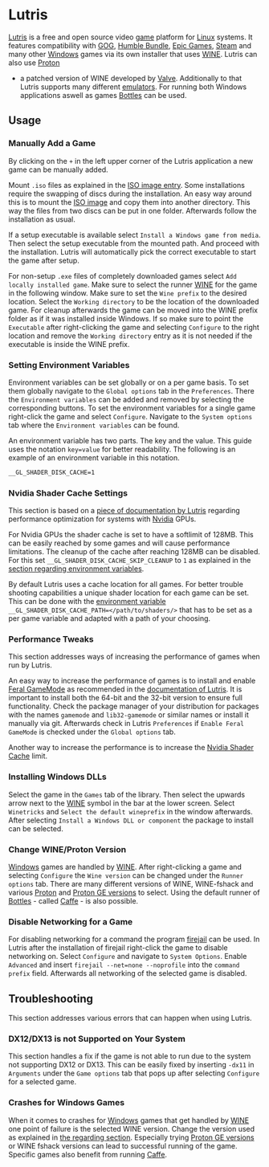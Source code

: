 # Lutris

[Lutris](https://lutris.net/) is a free and open source video [game](/wiki/games.md) platform for
[Linux](/wiki/linux.md) systems.
It features compatibility with [GOG](https://www.gog.com/),
[Humble Bundle](https://humblebundle.com/),
[Epic Games](https://www.epicgames.com/), [Steam](/wiki/games/steam.md) and many
other [Windows](/wiki/windows.md) games via its own installer that uses
[WINE](/wiki/linux/wine.md). Lutris can also use [Proton](/wiki/games/proton.md)
- a patched version of WINE developed by
[Valve](https://www.valvesoftware.com/).
Additionally to that Lutris supports many different
[emulators](/wiki/games/emulators.md).
For running both Windows applications aswell as games
[Bottles](/wiki/games/bottles.md) can be used.

## Usage

### Manually Add a Game

By clicking on the `+` in the left upper corner of the Lutris application a new
game can be manually added.

Mount `.iso` files as explained in the [ISO image entry](/wiki/linux/iso_image.md#mounting).
Some installations require the swapping of discs during the installation.
An easy way around this is to mount the [ISO image](/wiki/linux/iso_image.md#mounting) and copy them
into another directory.
This way the files from two discs can be put in one folder.
Afterwards follow the installation as usual.

If a setup executable is available select `Install a Windows game from media`.
Then select the setup executable from the mounted path.
And proceed with the installation.
Lutris will automatically pick the correct executable to start the game after
setup.

For non-setup `.exe` files of completely downloaded games select
`Add locally installed game`.
Make sure to select the runner [WINE](/wiki/linux/wine.md) for the game in the
following window.
Make sure to set the `Wine prefix` to the desired location.
Select the `Working directory` to be the location of the downloaded game.
For cleanup afterwards the game can be moved into the WINE prefix folder as if
it was installed inside Windows.
If so make sure to point the `Executable` after right-clicking the game and
selecting `Configure` to the right location and remove the `Working directory`
entry as it is not needed if the executable is inside the WINE prefix.


### Setting Environment Variables

Environment variables can be set globally or on a per game basis.
To set them globally navigate to the `Global options` tab in the `Preferences`.
There the `Environment variables` can be added and removed by selecting the
corresponding buttons.
To set the environment variables for a single game right-click the game and
select `Configure`.
Navigate to the `System options` tab where the `Environment variables` can be
found.

An environment variable has two parts.
The key and the value.
This guide uses the notation `key=value` for better readability.
The following is an example of an environment variable in this notation.

```txt
__GL_SHADER_DISK_CACHE=1
```

### Nvidia Shader Cache Settings

This section is based on a
[piece of documentation by Lutris](https://github.com/lutris/docs/blob/master/Performance-Tweaks.md#nvidia-gpu-only-optimization)
regarding performance optimization for systems with [Nvidia](/wiki/nvidia.md)
GPUs.

For Nvidia GPUs the shader cache is set to have a softlimit of 128MB.
This can be easily reached by some games and will cause performance limitations.
The cleanup of the cache after reaching 128MB can be disabled.
For this set `__GL_SHADER_DISK_CACHE_SKIP_CLEANUP` to `1` as explained in the
[section regarding environment variables](#setting-environment-variables).

By default Lutris uses a cache location for all games.
For better trouble shooting capabilities a unique shader location for each game
can be set.
This can be done with the [environment variable](#setting-environment-variables)
`__GL_SHADER_DISK_CACHE_PATH=</path/to/shaders/>` that has to be set as a per
game variable and adapted with a path of your choosing.

### Performance Tweaks

This section addresses ways of increasing the performance of games when run by
Lutris.

An easy way to increase the performance of games is to install and enable
[Feral GameMode](https://github.com/FeralInteractive/gamemode) as recommended in
the [documentation of Lutris](https://github.com/lutris/docs/blob/master/Performance-Tweaks.md#enable-game-mode).
It is important to install both the 64-bit and the 32-bit version to ensure full
functionality.
Check the package manager of your distribution for packages with the names
`gamemode` and `lib32-gamemode` or similar names or install it manually via git.
Afterwards check in Lutris `Preferences` if `Enable Feral GameMode` is checked
under the `Global options` tab.

Another way to increase the performance is to increase the
[Nvidia Shader Cache](#nvidia-shader-cache-settings) limit.

### Installing Windows DLLs

Select the game in the `Games` tab of the library.
Then select the upwards arrow next to the [WINE](/wiki/linux/wine.md) symbol in
the bar at the lower screen.
Select `Winetricks` and `Select the default wineprefix` in the window
afterwards.
After selecting `Install a Windows DLL or component` the package to install can
be selected.

### Change WINE/Proton Version

[Windows](/wiki/windows.md) games are handled by
[WINE](/wiki/linux/wine.md).
After right-clicking a game and selecting `Configure` the `Wine version` can be
changed under the `Runner options` tab.
There are many different versions of WINE, WINE-fshack and various
[Proton](/wiki/games/proton.md) and
[Proton GE versions](/wiki/games/proton.md#ge-version) to select.
Using the default runner of [Bottles](/wiki/games/bottles.md) - called
[Caffe](/wiki/games/bottles.md#caffe) - is also possible.

### Disable Networking for a Game

For disabling networking for a command the program
[firejail](https://github.com/netblue30/firejail) can be used.
In Lutris after the installation of firejail right-click the game to disable networking on.
Select `Configure` and navigate to `System Options`.
Enable `Advanced` and insert `firejail --net=none --noprofile` into the `command prefix` field.
Afterwards all networking of the selected game is disabled.

## Troubleshooting

This section addresses various errors that can happen when using Lutris.

### DX12/DX13 is not Supported on Your System

This section handles a fix if the game is not able to run due to the system not
supporting DX12 or DX13.
This can be easily fixed by inserting `-dx11` in `Arguments` under the
`Game options` tab that pops up after selecting `Configure` for a selected game.

### Crashes for Windows Games

When it comes to crashes for [Windows](/wiki/windows.md) games that get
handled by [WINE](/wiki/linux/wine.md) one point of failure is the selected
WINE version.
Change the version used as explained in
[the regarding section](#change-wineproton-version).
Especially trying [Proton GE versions](/wiki/games/proton.md#ge-version) or
WINE fshack versions can lead to successful running of the game.
Specific games also benefit from running [Caffe](/wiki/games/bottles.md#caffe).

